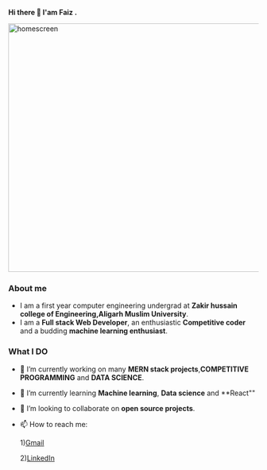 
   **Hi there 👋 I'am Faiz .**
   
<img src="https://i.pinimg.com/originals/dc/ab/22/dcab22f4cfd2c666ecc0352d25647132.jpg" alt="homescreen" width="1000" height="500"/> 



### About me  
  
 -  I am a first year computer engineering undergrad at **Zakir hussain college of Engineering,Aligarh Muslim University**.
 -  I am a **Full stack Web Developer**, an enthusiastic **Competitive coder** and a budding **machine learning enthusiast**.

### What I DO

- 🔭 I’m currently working on many **MERN stack projects**,**COMPETITIVE PROGRAMMING** and **DATA SCIENCE**.

- 🌱 I’m currently learning **Machine learning**, **Data science** and **React""

- 👯 I’m looking to collaborate on **open source projects**.

- 📫 How to reach me: 

     1)[Gmail](https://mail.google.com/mail/u/0/#inbox)

     2)[LinkedIn](https://www.linkedin.com/in/faiz-alam-79a845197/)
  


